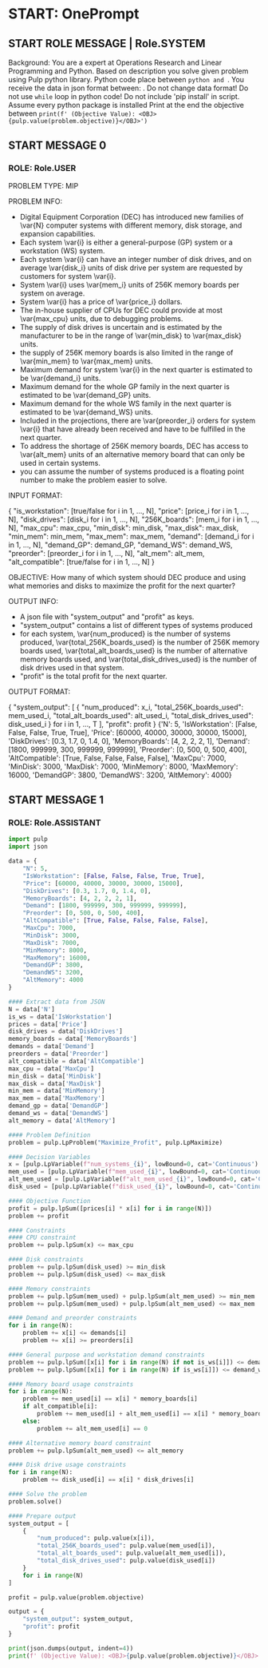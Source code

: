 # START: OnePrompt 
## START ROLE MESSAGE | Role.SYSTEM 
Background: You are a expert at Operations Research and Linear Programming and Python. Based on description you solve given problem using Pulp python library. Python code place between ```python and ```. You receive the data in json format between: <DATA></DATA>. Do not change data format! Do not use `while` loop in python code! Do not include 'pip install' in script. Assume every python package is installed Print at the end the objective between <OBJ></OBJ> `print(f' (Objective Value): <OBJ>{pulp.value(problem.objective)}</OBJ>')`  
## START MESSAGE 0 
### ROLE: Role.USER
<DESCRIPTION>
PROBLEM TYPE: MIP

PROBLEM INFO:

- Digital Equipment Corporation (DEC) has introduced new families of \var{N} computer systems with different memory, disk storage, and expansion capabilities.
- Each system \var{i} is either a general-purpose (GP) system or a workstation (WS) system.
- Each system \var{i} can have an integer number of disk drives, and on average \var{disk_i} units of disk drive per system are requested by customers for system \var{i}.
- System \var{i} uses \var{mem_i} units of 256K memory boards per system on average.
- System \var{i} has a price of \var{price_i} dollars.
- The in-house supplier of CPUs for DEC could provide at most \var{max_cpu} units, due to debugging problems.
- The supply of disk drives is uncertain and is estimated by the manufacturer to be in the range of \var{min_disk} to \var{max_disk} units.
- the supply of 256K memory boards is also limited in the range of \var{min_mem} to \var{max_mem} units.
- Maximum demand for system \var{i} in the next quarter is estimated to be \var{demand_i} units.
- Maximum demand for the whole GP family in the next quarter is estimated to be \var{demand_GP} units.
- Maximum demand for the whole WS family in the next quarter is estimated to be \var{demand_WS} units.
- Included in the projections, there are \var{preorder_i} orders for system \var{i} that have already been received and have to be fulfilled in the next quarter.
- To address the shortage of 256K memory boards, DEC has access to \var{alt_mem} units of an alternative memory board that can only be used in certain systems.
- you can assume the number of systems produced is a floating point number to make the problem easier to solve.

INPUT FORMAT:

{
    "is_workstation": [true/false for i in 1, ..., N],
    "price": [price_i for i in 1, ..., N],
    "disk_drives": [disk_i for i in 1, ..., N],
    "256K_boards": [mem_i for i in 1, ..., N],
    "max_cpu": max_cpu,
    "min_disk": min_disk,
    "max_disk": max_disk,
    "min_mem": min_mem,
    "max_mem": max_mem,
    "demand": [demand_i for i in 1, ..., N],
    "demand_GP": demand_GP,
    "demand_WS": demand_WS,
    "preorder": [preorder_i for i in 1, ..., N],
    "alt_mem": alt_mem,
    "alt_compatible": [true/false for i in 1, ..., N]
}



OBJECTIVE: How many of which system should DEC produce and using what memories and disks to maximize the profit for the next quarter?


OUTPUT INFO:
- A json file with "system_output" and "profit" as keys.
- "system_output" contains a list of different types of systems produced 
- for each system, \var{num_produced} is the number of systems produced, \var{total_256K_boards_used} is the number of 256K memory boards used, \var{total_alt_boards_used} is the number of alternative memory boards used, and \var{total_disk_drives_used} is the number of disk drives used in that system.
- "profit" is the total profit for the next quarter.

OUTPUT FORMAT:

{
    "system_output": [
        {
            "num_produced": x_i,
            "total_256K_boards_used": mem_used_i,
            "total_alt_boards_used": alt_used_i,
            "total_disk_drives_used": disk_used_i
        }
        for i in 1, ..., T
    ],
    "profit": profit
}
</DESCRIPTION>
<DATA>
{'N': 5, 'IsWorkstation': [False, False, False, True, True], 'Price': [60000, 40000, 30000, 30000, 15000], 'DiskDrives': [0.3, 1.7, 0, 1.4, 0], 'MemoryBoards': [4, 2, 2, 2, 1], 'Demand': [1800, 999999, 300, 999999, 999999], 'Preorder': [0, 500, 0, 500, 400], 'AltCompatible': [True, False, False, False, False], 'MaxCpu': 7000, 'MinDisk': 3000, 'MaxDisk': 7000, 'MinMemory': 8000, 'MaxMemory': 16000, 'DemandGP': 3800, 'DemandWS': 3200, 'AltMemory': 4000}</DATA>


## START MESSAGE 1 
### ROLE: Role.ASSISTANT
```python
import pulp
import json

data = {
    "N": 5,
    "IsWorkstation": [False, False, False, True, True],
    "Price": [60000, 40000, 30000, 30000, 15000],
    "DiskDrives": [0.3, 1.7, 0, 1.4, 0],
    "MemoryBoards": [4, 2, 2, 2, 1],
    "Demand": [1800, 999999, 300, 999999, 999999],
    "Preorder": [0, 500, 0, 500, 400],
    "AltCompatible": [True, False, False, False, False],
    "MaxCpu": 7000,
    "MinDisk": 3000,
    "MaxDisk": 7000,
    "MinMemory": 8000,
    "MaxMemory": 16000,
    "DemandGP": 3800,
    "DemandWS": 3200,
    "AltMemory": 4000
}

#### Extract data from JSON
N = data['N']
is_ws = data['IsWorkstation']
prices = data['Price']
disk_drives = data['DiskDrives']
memory_boards = data['MemoryBoards']
demands = data['Demand']
preorders = data['Preorder']
alt_compatible = data['AltCompatible']
max_cpu = data['MaxCpu']
min_disk = data['MinDisk']
max_disk = data['MaxDisk']
min_mem = data['MinMemory']
max_mem = data['MaxMemory']
demand_gp = data['DemandGP']
demand_ws = data['DemandWS']
alt_memory = data['AltMemory']

#### Problem Definition
problem = pulp.LpProblem("Maximize_Profit", pulp.LpMaximize)

#### Decision Variables
x = [pulp.LpVariable(f"num_systems_{i}", lowBound=0, cat='Continuous') for i in range(N)]
mem_used = [pulp.LpVariable(f"mem_used_{i}", lowBound=0, cat='Continuous') for i in range(N)]
alt_mem_used = [pulp.LpVariable(f"alt_mem_used_{i}", lowBound=0, cat='Continuous') for i in range(N)]
disk_used = [pulp.LpVariable(f"disk_used_{i}", lowBound=0, cat='Continuous') for i in range(N)]

#### Objective Function
profit = pulp.lpSum([prices[i] * x[i] for i in range(N)])
problem += profit

#### Constraints
#### CPU constraint
problem += pulp.lpSum(x) <= max_cpu

#### Disk constraints
problem += pulp.lpSum(disk_used) >= min_disk
problem += pulp.lpSum(disk_used) <= max_disk

#### Memory constraints
problem += pulp.lpSum(mem_used) + pulp.lpSum(alt_mem_used) >= min_mem
problem += pulp.lpSum(mem_used) + pulp.lpSum(alt_mem_used) <= max_mem

#### Demand and preorder constraints
for i in range(N):
    problem += x[i] <= demands[i]
    problem += x[i] >= preorders[i]

#### General purpose and workstation demand constraints
problem += pulp.lpSum([x[i] for i in range(N) if not is_ws[i]]) <= demand_gp
problem += pulp.lpSum([x[i] for i in range(N) if is_ws[i]]) <= demand_ws

#### Memory board usage constraints
for i in range(N):
    problem += mem_used[i] == x[i] * memory_boards[i]
    if alt_compatible[i]:
        problem += mem_used[i] + alt_mem_used[i] == x[i] * memory_boards[i]
    else:
        problem += alt_mem_used[i] == 0

#### Alternative memory board constraint
problem += pulp.lpSum(alt_mem_used) <= alt_memory

#### Disk drive usage constraints
for i in range(N):
    problem += disk_used[i] == x[i] * disk_drives[i]

#### Solve the problem
problem.solve()

#### Prepare output
system_output = [
    {
        "num_produced": pulp.value(x[i]),
        "total_256K_boards_used": pulp.value(mem_used[i]),
        "total_alt_boards_used": pulp.value(alt_mem_used[i]),
        "total_disk_drives_used": pulp.value(disk_used[i])
    }
    for i in range(N)
]

profit = pulp.value(problem.objective)

output = {
    "system_output": system_output,
    "profit": profit
}

print(json.dumps(output, indent=4))
print(f' (Objective Value): <OBJ>{pulp.value(problem.objective)}</OBJ>')
```


